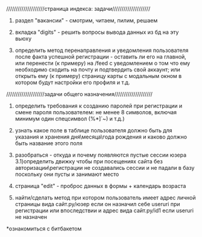

////////////////////страница индекса: задачи////////////////////

1) раздел "вакансии" - смотрим, читаем, пилим, решаем

2) вкладка "digits" - решить вопросы вывода данных из бд на эту вьюху

3) определить метод перенаправления и уведомления пользователя после факта
    успешной регистрации - оставить ли его на главной, или перенести (к примеру)
    на /feed с уведомлением о том что ему необходимо сходить на почту и подтвердить
    свой аккаунт;
    или открыть ему (к примеру) страницу карты с модальным окном в котором будут
    настройки его профиля и т.д.


////////////////////задачи общего назначения////////////////////



1)  определить требования к созданию паролей при регистрации и смене пароля
    пользователем: не менее 8 символов, включая минимум один спецсимвол (%*]`~)
    и т.д.)

2)  узнать какое поле в таблице пользователя должно быть для указания
    и хранения дня\месяца\года рождения и каково должно быть название этого поля

3)  разобраться - откуда и почему появляются пустые сессии юзера
3.1)определить движку чтобы при посещениях сайта без авторизации\регистрации не
    создавались сессии и не падали в базу поскольку они пусты и занимают место
    
4)  страница "edit" - проброс данных в формы + календарь возраста

5)  найти/сделать метод при котором пользователь имеет адрес личной страницы вида
    сайт.ру/юзер если он назначил себе useruri при регистрации или впоследствии
    и адрес вида сайт.ру/id1 если useruri не назначен


*ознакомиться с битбакетом
